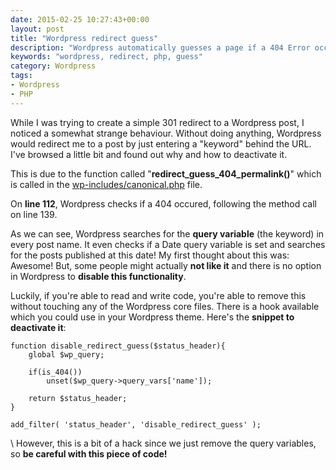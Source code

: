 ```yaml
---
date: 2015-02-25 10:27:43+00:00
layout: post
title: "Wordpress redirect guess"
description: "Wordpress automatically guesses a page if a 404 Error occurs. Here's how it works."
keywords: "wordpress, redirect, php, guess"
category: Wordpress
tags:
- Wordpress
- PHP
---
```


While I was trying to create a simple 301 redirect to a Wordpress post, I noticed a somewhat strange behaviour. Without doing anything, Wordpress would redirect me to a post by just entering a "keyword" behind the URL. I've browsed a little bit and found out why and how to deactivate it.

This is due to the function called "**redirect_guess_404_permalink()**" which is called in the [wp-includes/canonical.php](https://core.trac.wordpress.org/browser/tags/4.0/src/wp-includes/canonical.php) file.

On **line 112**, Wordpress checks if a 404 occured, following the method call on line 139.    

As we can see, Wordpress searches for the **query variable** (the keyword) in every post name. It even checks if a Date query variable is set and searches for the posts published at this date! My first thought about this was: Awesome! But, some people might actually **not like it** and there is no option in Wordpress to **disable this functionality**.

Luckily, if you're able to read and write code, you're able to remove this without touching any of the Wordpress core files. There is a hook available which you could use in your Wordpress theme. Here's the **snippet to deactivate it**:

    
    function disable_redirect_guess($status_header){
        global $wp_query;
    
        if(is_404())
            unset($wp_query->query_vars['name']);
    
        return $status_header;
    }
    
    add_filter( 'status_header', 'disable_redirect_guess' );

  \\
However, this is a bit of a hack since we just remove the query variables, so **be careful with this piece of code!**